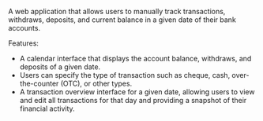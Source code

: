 A web application that allows users to manually track transactions, withdraws, deposits, and current balance in a given date of their bank accounts. 

Features:
- A calendar interface that displays the account balance, withdraws, and deposits of a given date.
- Users can specify the type of transaction such as cheque, cash, over-the-counter (OTC), or other types.
- A transaction overview interface for a given date, allowing users to view and edit all transactions for that day and providing a snapshot of their financial activity.</p>

  

  




